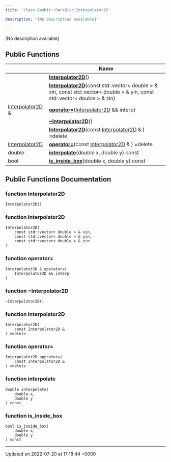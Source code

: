 ```yaml
---
title: 'class Gambit::DarkBit::Interpolator2D'

description: "[No description available]"

---
```









[No description available]

## Public Functions

|                | Name           |
| -------------- | -------------- |
| | **[Interpolator2D](/documentation/code/classes/classgambit_1_1darkbit_1_1interpolator2d/#function-interpolator2d)**() |
| | **[Interpolator2D](/documentation/code/classes/classgambit_1_1darkbit_1_1interpolator2d/#function-interpolator2d)**(const std::vector< double > & xin, const std::vector< double > & yin, const std::vector< double > & zin) |
| [Interpolator2D](/documentation/code/classes/classgambit_1_1darkbit_1_1interpolator2d/) & | **[operator=](/documentation/code/classes/classgambit_1_1darkbit_1_1interpolator2d/#function-operator=)**([Interpolator2D](/documentation/code/classes/classgambit_1_1darkbit_1_1interpolator2d/) && interp) |
| | **[~Interpolator2D](/documentation/code/classes/classgambit_1_1darkbit_1_1interpolator2d/#function-~interpolator2d)**() |
| | **[Interpolator2D](/documentation/code/classes/classgambit_1_1darkbit_1_1interpolator2d/#function-interpolator2d)**(const [Interpolator2D](/documentation/code/classes/classgambit_1_1darkbit_1_1interpolator2d/) & ) =delete |
| [Interpolator2D](/documentation/code/classes/classgambit_1_1darkbit_1_1interpolator2d/) | **[operator=](/documentation/code/classes/classgambit_1_1darkbit_1_1interpolator2d/#function-operator=)**(const [Interpolator2D](/documentation/code/classes/classgambit_1_1darkbit_1_1interpolator2d/) & ) =delete |
| double | **[interpolate](/documentation/code/classes/classgambit_1_1darkbit_1_1interpolator2d/#function-interpolate)**(double x, double y) const |
| bool | **[is_inside_box](/documentation/code/classes/classgambit_1_1darkbit_1_1interpolator2d/#function-is-inside-box)**(double x, double y) const |

## Public Functions Documentation

### function Interpolator2D

```
Interpolator2D()
```


### function Interpolator2D

```
Interpolator2D(
    const std::vector< double > & xin,
    const std::vector< double > & yin,
    const std::vector< double > & zin
)
```


### function operator=

```
Interpolator2D & operator=(
    Interpolator2D && interp
)
```


### function ~Interpolator2D

```
~Interpolator2D()
```


### function Interpolator2D

```
Interpolator2D(
    const Interpolator2D & 
) =delete
```


### function operator=

```
Interpolator2D operator=(
    const Interpolator2D & 
) =delete
```


### function interpolate

```
double interpolate(
    double x,
    double y
) const
```


### function is_inside_box

```
bool is_inside_box(
    double x,
    double y
) const
```


-------------------------------

Updated on 2022-07-20 at 17:18:44 +0000